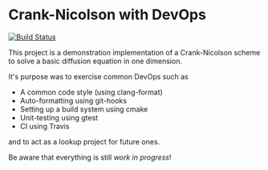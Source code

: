 # Crank-Nicolson with DevOps
[![Build Status](https://travis-ci.org/cxkoda/crank-nicolson.svg?branch=master)](https://travis-ci.org/cxkoda/crank-nicolson)

This project is a demonstration implementation of a Crank-Nicolson scheme to solve a basic diffusion equation in one dimension.

It's purpose was to exercise common DevOps such as
* A common code style (using clang-format)
* Auto-formatting using git-hooks
* Setting up a build system using cmake
* Unit-testing using gtest
* CI using Travis

and to act as a lookup project for future ones.

Be aware that everything is still *work in progress*! 
